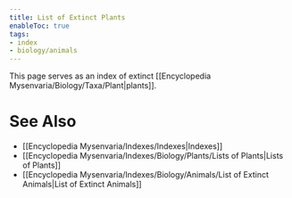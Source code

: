 ```yaml
---
title: List of Extinct Plants
enableToc: true
tags:
- index
- biology/animals
---
```


This page serves as an index of extinct [[Encyclopedia Mysenvaria/Biology/Taxa/Plant|plants]].
# See Also
- [[Encyclopedia Mysenvaria/Indexes/Indexes|Indexes]]
- [[Encyclopedia Mysenvaria/Indexes/Biology/Plants/Lists of Plants|Lists of Plants]]
- [[Encyclopedia Mysenvaria/Indexes/Biology/Animals/List of Extinct Animals|List of Extinct Animals]]